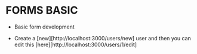 # FORMS BASIC

* Basic form development

* Create a [new][http://localhost:3000/users/new] user and then you can edit this [here][http://localhost:3000/users/1/edit]

